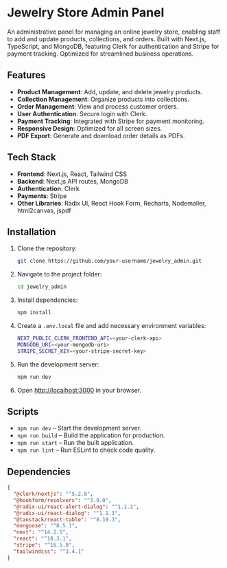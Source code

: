 # Jewelry Store Admin Panel

An administrative panel for managing an online jewelry store, enabling staff to add and update products, collections, and orders. Built with Next.js, TypeScript, and MongoDB, featuring Clerk for authentication and Stripe for payment tracking. Optimized for streamlined business operations.

## Features
- **Product Management**: Add, update, and delete jewelry products.
- **Collection Management**: Organize products into collections.
- **Order Management**: View and process customer orders.
- **User Authentication**: Secure login with Clerk.
- **Payment Tracking**: Integrated with Stripe for payment monitoring.
- **Responsive Design**: Optimized for all screen sizes.
- **PDF Export**: Generate and download order details as PDFs.

## Tech Stack
- **Frontend**: Next.js, React, Tailwind CSS
- **Backend**: Next.js API routes, MongoDB
- **Authentication**: Clerk
- **Payments**: Stripe
- **Other Libraries**: Radix UI, React Hook Form, Recharts, Nodemailer, html2canvas, jspdf

## Installation

1. Clone the repository:
   ```sh
   git clone https://github.com/your-username/jewelry_admin.git
   ```
2. Navigate to the project folder:
   ```sh
   cd jewelry_admin
   ```
3. Install dependencies:
   ```sh
   npm install
   ```
4. Create a `.env.local` file and add necessary environment variables:
   ```sh
   NEXT_PUBLIC_CLERK_FRONTEND_API=<your-clerk-api>
   MONGODB_URI=<your-mongodb-uri>
   STRIPE_SECRET_KEY=<your-stripe-secret-key>
   ```
5. Run the development server:
   ```sh
   npm run dev
   ```
6. Open [http://localhost:3000](http://localhost:3000) in your browser.

## Scripts
- `npm run dev` – Start the development server.
- `npm run build` – Build the application for production.
- `npm run start` – Run the built application.
- `npm run lint` – Run ESLint to check code quality.

## Dependencies
```json
{
  "@clerk/nextjs": "^5.2.8",
  "@hookform/resolvers": "^3.9.0",
  "@radix-ui/react-alert-dialog": "^1.1.1",
  "@radix-ui/react-dialog": "^1.1.1",
  "@tanstack/react-table": "^8.19.3",
  "mongoose": "^8.5.1",
  "next": "^14.2.5",
  "react": "^18.3.1",
  "stripe": "^16.5.0",
  "tailwindcss": "^3.4.1"
}
```



